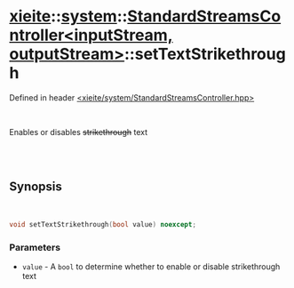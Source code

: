 # [xieite](../../xieite.md)::[system](../../system.md)::[StandardStreamsController<inputStream, outputStream>](../StandardStreamsController.md)::setTextStrikethrough
Defined in header [<xieite/system/StandardStreamsController.hpp>](../../../include/xieite/system/StandardStreamsController.hpp)

<br/>

Enables or disables ~~strikethrough~~ text

<br/><br/>

## Synopsis

<br/>

```cpp
void setTextStrikethrough(bool value) noexcept;
```
### Parameters
- `value` - A `bool` to determine whether to enable or disable strikethrough text
